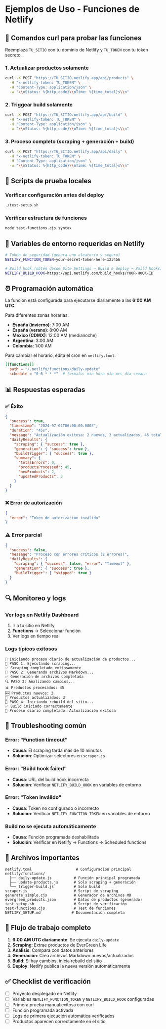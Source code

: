 # Ejemplos de Uso - Funciones de Netlify

## 🚀 Comandos curl para probar las funciones

Reemplaza `TU_SITIO` con tu dominio de Netlify y `TU_TOKEN` con tu token secreto.

### 1. Actualizar productos solamente
```bash
curl -X POST "https://TU_SITIO.netlify.app/api/products" \
  -H "x-netlify-token: TU_TOKEN" \
  -H "Content-Type: application/json" \
  -w "\\nStatus: %{http_code}\\nTime: %{time_total}s\\n"
```

### 2. Triggear build solamente
```bash
curl -X POST "https://TU_SITIO.netlify.app/api/build" \
  -H "x-netlify-token: TU_TOKEN" \
  -H "Content-Type: application/json" \
  -w "\\nStatus: %{http_code}\\nTime: %{time_total}s\\n"
```

### 3. Proceso completo (scraping + generación + build)
```bash
curl -X POST "https://TU_SITIO.netlify.app/api/daily" \
  -H "x-netlify-token: TU_TOKEN" \
  -H "Content-Type: application/json" \
  -w "\\nStatus: %{http_code}\\nTime: %{time_total}s\\n"
```

## 📝 Scripts de prueba locales

### Verificar configuración antes del deploy
```bash
./test-setup.sh
```

### Verificar estructura de funciones
```bash
node test-functions.cjs syntax
```

## 🔧 Variables de entorno requeridas en Netlify

```bash
# Token de seguridad (genera uno aleatorio y seguro)
NETLIFY_FUNCTION_TOKEN=your-secret-token-here-123456

# Build hook (obtén desde Site Settings → Build & deploy → Build hooks)
NETLIFY_BUILD_HOOK=https://api.netlify.com/build_hooks/YOUR-HOOK-ID
```

## ⏰ Programación automática

La función está configurada para ejecutarse diariamente a las **6:00 AM UTC**.

Para diferentes zonas horarias:
- **España (invierno)**: 7:00 AM
- **España (verano)**: 8:00 AM  
- **México (CDMX)**: 12:00 AM (medianoche)
- **Argentina**: 3:00 AM
- **Colombia**: 1:00 AM

Para cambiar el horario, edita el cron en `netlify.toml`:
```toml
[[functions]]
  path = "/.netlify/functions/daily-update"
  schedule = "0 6 * * *"  # formato: min hora día mes día-semana
```

## 📊 Respuestas esperadas

### ✅ Éxito
```json
{
  "success": true,
  "timestamp": "2024-07-02T06:00:00.000Z",
  "duration": "45s",
  "message": "Actualización exitosa: 2 nuevos, 3 actualizados, 45 total",
  "dailyResults": {
    "scraping": { "success": true },
    "generation": { "success": true },
    "buildTrigger": { "success": true },
    "summary": {
      "totalErrors": 0,
      "productsProcessed": 45,
      "newProducts": 2,
      "updatedProducts": 3
    }
  }
}
```

### ❌ Error de autorización
```json
{
  "error": "Token de autorización inválido"
}
```

### ⚠️ Error parcial
```json
{
  "success": false,
  "message": "Proceso con errores críticos (2 errores)",
  "dailyResults": {
    "scraping": { "success": false, "error": "Timeout" },
    "generation": { "success": true },
    "buildTrigger": { "skipped": true }
  }
}
```

## 🔍 Monitoreo y logs

### Ver logs en Netlify Dashboard
1. Ir a tu sitio en Netlify
2. **Functions** → Seleccionar función
3. Ver logs en tiempo real

### Logs típicos exitosos
```
🌅 Iniciando proceso diario de actualización de productos...
📡 PASO 1: Ejecutando scraping...
✅ Scraping completado exitosamente
📝 PASO 2: Generando archivos Markdown...
✅ Generación de archivos completada
🔍 PASO 3: Analizando cambios...
📊 Productos procesados: 45
🆕 Productos nuevos: 2
🔄 Productos actualizados: 3
🚀 PASO 4: Iniciando rebuild del sitio...
✅ Build iniciado correctamente
🎯 Proceso diario completado: Actualización exitosa
```

## 🚨 Troubleshooting común

### Error: "Function timeout"
- **Causa**: El scraping tarda más de 10 minutos
- **Solución**: Optimizar selectores en `scraper.js`

### Error: "Build hook failed"
- **Causa**: URL del build hook incorrecta
- **Solución**: Verificar `NETLIFY_BUILD_HOOK` en variables de entorno

### Error: "Token inválido"
- **Causa**: Token no configurado o incorrecto
- **Solución**: Verificar `NETLIFY_FUNCTION_TOKEN` en variables de entorno

### Build no se ejecuta automáticamente
- **Causa**: Función programada deshabilitada
- **Solución**: Verificar en Netlify → Functions → Scheduled functions

## 📁 Archivos importantes

```
netlify.toml                    # Configuración principal
netlify/functions/
  ├── daily-update.js          # Función principal programada
  ├── update-products.js       # Solo scraping + generación  
  └── trigger-build.js         # Solo build
scraper.js                     # Script de scraping
generate_simple.cjs            # Generador de archivos MD
evergreen_products.json        # Datos de productos (generado)
test-setup.sh                  # Script de verificación
test-functions.cjs             # Test de funciones
NETLIFY_SETUP.md              # Documentación completa
```

## 🔄 Flujo de trabajo completo

1. **6:00 AM UTC diariamente**: Se ejecuta `daily-update`
2. **Scraping**: Extrae productos de EverGreen Life
3. **Análisis**: Compara con datos anteriores
4. **Generación**: Crea archivos Markdown nuevos/actualizados
5. **Build**: Si hay cambios, inicia rebuild del sitio
6. **Deploy**: Netlify publica la nueva versión automáticamente

## ✅ Checklist de verificación

- [ ] Proyecto desplegado en Netlify
- [ ] Variables `NETLIFY_FUNCTION_TOKEN` y `NETLIFY_BUILD_HOOK` configuradas
- [ ] Primera prueba manual exitosa con curl
- [ ] Función programada activada
- [ ] Logs de primera ejecución automática verificados
- [ ] Productos aparecen correctamente en el sitio
